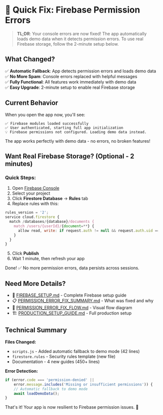 # 🔧 Quick Fix: Firebase Permission Errors

> **TL;DR**: Your console errors are now fixed! The app automatically loads demo data when it detects permission errors. To use real Firebase storage, follow the 2-minute setup below.

## What Changed?

✅ **Automatic Fallback**: App detects permission errors and loads demo data  
✅ **No More Spam**: Console errors replaced with helpful messages  
✅ **Fully Functional**: All features work immediately with demo data  
✅ **Easy Upgrade**: 2-minute setup to enable real Firebase storage  

## Current Behavior

When you open the app now, you'll see:

```
✅ Firebase modules loaded successfully
✅ User authenticated, starting full app initialization
💡 Firebase permissions not configured. Loading demo data instead.
```

The app works perfectly with demo data - no errors, no broken features!

## Want Real Firebase Storage? (Optional - 2 minutes)

### Quick Steps:
1. Open [Firebase Console](https://console.firebase.google.com/)
2. Select your project
3. Click **Firestore Database** → **Rules** tab
4. Replace rules with this:

```javascript
rules_version = '2';
service cloud.firestore {
  match /databases/{database}/documents {
    match /users/{userId}/{document=**} {
      allow read, write: if request.auth != null && request.auth.uid == userId;
    }
  }
}
```

5. Click **Publish**
6. Wait 1 minute, then refresh your app

Done! ✅ No more permission errors, data persists across sessions.

## Need More Details?

- 📖 [FIREBASE_SETUP.md](FIREBASE_SETUP.md) - Complete Firebase setup guide
- 📋 [PERMISSION_ERROR_FIX_SUMMARY.md](PERMISSION_ERROR_FIX_SUMMARY.md) - What was fixed and why
- 🔄 [PERMISSION_ERROR_FIX_FLOW.md](PERMISSION_ERROR_FIX_FLOW.md) - Visual flow diagram
- 🏗️ [PRODUCTION_SETUP_GUIDE.md](PRODUCTION_SETUP_GUIDE.md) - Full production setup

## Technical Summary

**Files Changed:**
- `scripts.js` - Added automatic fallback to demo mode (42 lines)
- `firestore.rules` - Security rules template (new file)
- Documentation - 4 new guides (450+ lines)

**Error Detection:**
```javascript
if (error.code === 'permission-denied' || 
    error.message.includes('Missing or insufficient permissions')) {
    // Automatic fallback to demo mode
    await loadDemoData();
}
```

That's it! Your app is now resilient to Firebase permission issues. 🎉
